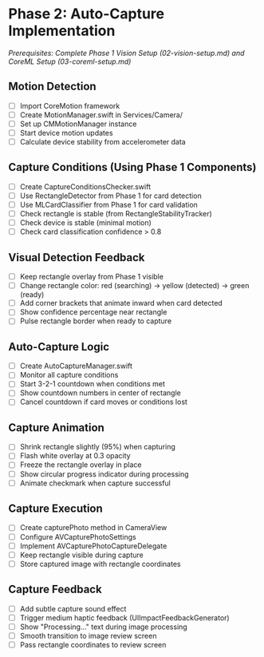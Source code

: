 # Phase 2: Auto-Capture Implementation
*Prerequisites: Complete Phase 1 Vision Setup (02-vision-setup.md) and CoreML Setup (03-coreml-setup.md)*

## Motion Detection
- [ ] Import CoreMotion framework
- [ ] Create MotionManager.swift in Services/Camera/
- [ ] Set up CMMotionManager instance
- [ ] Start device motion updates
- [ ] Calculate device stability from accelerometer data

## Capture Conditions (Using Phase 1 Components)
- [ ] Create CaptureConditionsChecker.swift
- [ ] Use RectangleDetector from Phase 1 for card detection
- [ ] Use MLCardClassifier from Phase 1 for card validation
- [ ] Check rectangle is stable (from RectangleStabilityTracker)
- [ ] Check device is stable (minimal motion)
- [ ] Check card classification confidence > 0.8

## Visual Detection Feedback
- [ ] Keep rectangle overlay from Phase 1 visible
- [ ] Change rectangle color: red (searching) → yellow (detected) → green (ready)
- [ ] Add corner brackets that animate inward when card detected
- [ ] Show confidence percentage near rectangle
- [ ] Pulse rectangle border when ready to capture

## Auto-Capture Logic
- [ ] Create AutoCaptureManager.swift
- [ ] Monitor all capture conditions
- [ ] Start 3-2-1 countdown when conditions met
- [ ] Show countdown numbers in center of rectangle
- [ ] Cancel countdown if card moves or conditions lost

## Capture Animation
- [ ] Shrink rectangle slightly (95%) when capturing
- [ ] Flash white overlay at 0.3 opacity
- [ ] Freeze the rectangle overlay in place
- [ ] Show circular progress indicator during processing
- [ ] Animate checkmark when capture successful

## Capture Execution
- [ ] Create capturePhoto method in CameraView
- [ ] Configure AVCapturePhotoSettings
- [ ] Implement AVCapturePhotoCaptureDelegate
- [ ] Keep rectangle visible during capture
- [ ] Store captured image with rectangle coordinates

## Capture Feedback
- [ ] Add subtle capture sound effect
- [ ] Trigger medium haptic feedback (UIImpactFeedbackGenerator)
- [ ] Show "Processing..." text during image processing
- [ ] Smooth transition to image review screen
- [ ] Pass rectangle coordinates to review screen